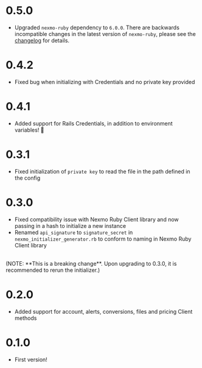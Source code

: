 # 0.5.0

* Upgraded `nexmo-ruby` dependency to `6.0.0`. There are backwards incompatible changes in the latest version of `nexmo-ruby`, please see the [changelog](https://github.com/Nexmo/nexmo-ruby/blob/master/CHANGES.md) for details.

# 0.4.2

* Fixed bug when initializing with Credentials and no private key provided

# 0.4.1

* Added support for Rails Credentials, in addition to environment variables! 🙌

# 0.3.1

* Fixed initialization of `private key` to read the file in the path defined in the config

# 0.3.0

* Fixed compatibility issue with Nexmo Ruby Client library and now passing in a hash to initialize a new instance
* Renamed `api_signature` to `signature_secret` in `nexmo_initializer_generator.rb` to conform to naming in Nexmo Ruby Client library
<br>
(NOTE: **This is a breaking change**. Upon upgrading to 0.3.0, it is recommended to rerun the initializer.)

# 0.2.0

* Added support for account, alerts, conversions, files and pricing Client methods 

# 0.1.0

* First version!